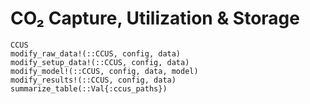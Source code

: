 CO₂ Capture, Utilization & Storage
==================================

```@docs
CCUS
modify_raw_data!(::CCUS, config, data)
modify_setup_data!(::CCUS, config, data)
modify_model!(::CCUS, config, data, model)
modify_results!(::CCUS, config, data)
summarize_table(::Val{:ccus_paths})
```